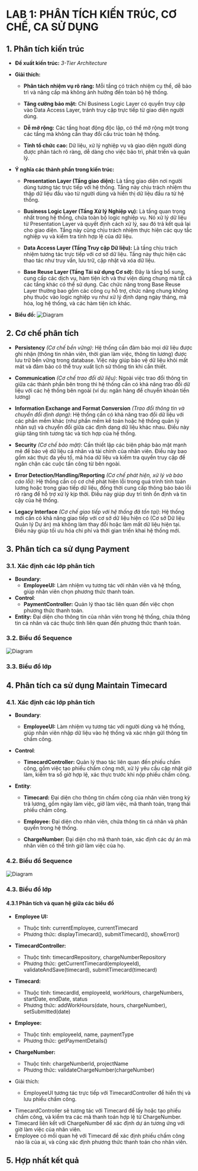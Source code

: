 # LAB 1: PHÂN TÍCH KIẾN TRÚC, CƠ CHẾ, CA SỬ DỤNG
## 1. Phân tích kiến trúc
- **Đề xuất kiến trúc:**  *3-Tier Architecture* 

- **Giải thích:**
  + **Phân tách nhiệm vụ rõ ràng:** Mỗi tầng có trách nhiệm cụ thể, dễ bảo trì và nâng cấp mà không ảnh hưởng đến toàn bộ hệ thống.
  
  + **Tăng cường bảo mật:** Chỉ Business Logic Layer có quyền truy cập vào Data Access Layer, tránh truy cập trực tiếp từ giao diện người dùng.
  
  + **Dễ mở rộng:** Các tầng hoạt động độc lập, có thể mở rộng một trong các tầng mà không cần thay đổi cấu trúc toàn hệ thống.

  + **Tính tổ chức cao:** Dữ liệu, xử lý nghiệp vụ và giao diện người dùng được phân tách rõ ràng, dễ dàng cho việc bảo trì, phát triển và quản lý.
 
- **Ý nghĩa các thành phần trong kiến trúc:**
  +  **Presentation Layer (Tầng giao diện):** Là tầng giao diện nơi người dùng tương tác trực tiếp với hệ thống. Tầng này chịu trách nhiệm thu thập dữ liệu đầu vào từ người dùng và hiển thị dữ liệu đầu ra từ hệ thống.
 
  +  **Business Logic Layer (Tầng Xử lý Nghiệp vụ):** Là tầng quan trọng nhất trong hệ thống, chứa toàn bộ logic nghiệp vụ. Nó xử lý dữ liệu từ Presentation Layer và quyết định cách xử lý, sau đó trả kết quả lại cho giao diện. Tầng này cũng chịu trách nhiệm thực hiện các quy tắc nghiệp vụ và kiểm tra tính hợp lệ của dữ liệu.
 
  +  **Data Access Layer (Tầng Truy cập Dữ liệu):** Là tầng chịu trách nhiệm tương tác trực tiếp với cơ sở dữ liệu. Tầng này thực hiện các thao tác như truy vấn, lưu trữ, cập nhật và xóa dữ liệu.
    
  +  **Base Reuse Layer (Tầng Tái sử dụng Cơ sở):** Đây là tầng bổ sung, cung cấp các dịch vụ, hàm tiện ích và thư viện dùng chung mà tất cả các tầng khác có thể sử dụng. Các chức năng trong Base Reuse Layer thường bao gồm các công cụ hỗ trợ, chức năng chung không phụ thuộc vào logic nghiệp vụ như xử lý định dạng ngày tháng, mã hóa, log hệ thống, và các hàm tiện ích khác.
 
- **Biểu đồ:**
  ![Diagram](https://www.planttext.com/api/plantuml/png/T991IWCn58RtESMZ-rwW2sbhqOe5YzQ5I1Sn3Mrep6ZoKXp4bGiN7i035144SJz1kkX9SWAlO3ArT5BhB8OX-Ru__mlpxHPDWrIZlPQ4cAbGe3F32GgK7FeqrvcKqD9i8f0pj9gJ6ygcTCoXrjVSS8KKHQQWHtEkQt1F83oNvqV3rST-fZ16S3qa3sJZjgqHYXi3lMmis9PznlLCC9uQ7OeKMeoLKe9tMYU_fqNcYfejinrMu9JRyDvgYK8ApE70AXQ7CAKNoqEzlfUKXmOSUlSXOEJT9qZXtPCb2L0Qw-O1lrY-Ms2-UBDm5qoGoo-osI_fM3mba_HoUmMkvmhqGDiSPhvuLQIoNiqRQ5_C_ukgDDp1fVtI-OzziK2ujK7QCNcyj0PqGywZ0fnuzmpJYa1sNFQVGbtlNW2rTtFIv6eKVyaV0000__y30000)
## 2. Cơ chế phân tích
- **Persistency** _(Cơ chế bền vững)_: Hệ thống cần đảm bảo mọi dữ liệu được ghi nhận (thông tin nhân viên, thời gian làm việc, thông tin lương) được lưu trữ bền vững trong database. Việc này giúp bảo vệ dữ liệu khỏi mất mát và đảm bảo có thể truy xuất lịch sử thông tin khi cần thiết.
  
- **Communication** _(Cơ chế trao đổi dữ liệu)_: Ngoài việc trao đổi thông tin giữa các thành phần bên trong thì hệ thống cần có khả năng trao đổi dữ liệu với các hệ thống bên ngoài (ví dụ: ngân hàng để chuyển khoản tiền lương)

- **Information Exchange and Format Conversion** _(Trao đổi thông tin và chuyển đổi định dạng)_: Hệ thống cần có khả năng trao đổi dữ liệu với các phần mềm khác (như phần mềm kế toán hoặc hệ thống quản lý nhân sự) và chuyển đổi giữa các định dạng dữ liệu khác nhau. Điều này giúp tăng tính tương tác và tích hợp của hệ thống.

- **Security** _(Cơ chế bảo mật)_: Cần thiết lập các biện pháp bảo mật mạnh mẽ để bảo vệ dữ liệu cá nhân và tài chính của nhân viên. Điều này bao gồm xác thực đa yếu tố, mã hóa dữ liệu và kiểm tra quyền truy cập để ngăn chặn các cuộc tấn công từ bên ngoài.

- **Error Detection/Handling/Reporting** _(Cơ chế phát hiện, xử lý và báo cáo lỗi)_: Hệ thống cần có cơ chế phát hiện lỗi trong quá trình tính toán lương hoặc trong giao tiếp dữ liệu, đồng thời cung cấp thông báo báo lỗi rõ ràng để hỗ trợ xử lý kịp thời. Điều này giúp duy trì tính ổn định và tin cậy của hệ thống.

- **Legacy Interface** _(Cơ chế giao tiếp với hệ thống đã tồn tại)_: Hệ thống mới cần có khả năng giao tiếp với cơ sở dữ liệu hiện có (Cơ sở Dữ liệu Quản lý Dự án) mà không làm thay đổi hoặc làm mất dữ liệu hiện tại. Điều này giúp tối ưu hóa chi phí và thời gian triển khai hệ thống mới.

## 3. Phân tích ca sử dụng Payment
### 3.1. Xác định các lớp phân tích
- **Boundary**:
  + **EmployeeUI:** Làm nhiệm vụ tương tác với nhân viên và hệ thống, giúp nhân viên chọn phương thức thanh toán.
- **Control**:
  + **PaymentController:** Quản lý thao tác liên quan đến việc chọn phương thức thanh toán.
- **Entity:** Đại diện cho thông tin của nhân viên trong hệ thống, chứa thông tin cá nhân và các thuộc tính liên quan đến phương thức thanh toán.
    
### 3.2. Biểu đồ Sequence
![Diagram](https://www.planttext.com/api/plantuml/png/X98_IWGn5CRxdE9Tm0i88mk3_v05GImiOoRi138l8PjHfhQm40jF8AE5kB1WORLJM4Js7Zc1L_15TtMdcMqIyl9-x_loaQ_kOpJrtFcwqemBRnpiLrQRHahWKv2CNPeQ2-wQl_hvSRgf5HC6lJCQJdbJIVJvxr5Bb-wjO5HJlkdFgonZMGPdKalXroICfIzD0GVQN4EMCIPXPuyKO1V6iNk4YU862XMxMmHHnkuUmPRBjsMB4_1qVXMqSIp1cz0Y8v1mAmY_2BCQH5oyq1fQCOWn8eWZYmIUaDfD1TvnwWdlYL08M8OdX2iLPglsjSsZr8u_K--sA_q_Bz_-cXHN7XTpI-gq-Kq_0rpASIE8mzZDrM3_vqDuNgNRIwAdFMXq9B58t-WR003__mC0)
### 3.3. Biểu đồ lớp
## 4. Phân tích ca sử dụng Maintain Timecard
### 4.1. Xác định các lớp phân tích
- **Boundary**:
  + **EmployeeUI:** Làm nhiệm vụ tương tác với người dùng và hệ thống, giúp nhân viên nhập dữ liệu vào hệ thống và xác nhận gửi thông tin chấm công.
  
- **Control**:
  + **TimecardController:** Quản lý thao tác liên quan đến phiếu chấm công, gồm việc tạo phiếu chấm công mới, xử lý yêu cầu cập nhật giờ làm, kiểm tra số giờ hợp lệ, xác thực trước khi nộp phiếu chấm công.
    
- **Entity**:
  + **Timecard:** Đại diện cho thông tin chấm công của nhân viên trong kỳ trả lương, gồm ngày làm việc, giờ làm việc, mã thanh toán, trạng thái phiếu chấm công.
 
  + **Employee:** Đại diện cho nhân viên, chứa thông tin cá nhân và phân quyền trong hệ thống.
 
  + **ChargeNumber:** Đại diện cho mã thanh toán, xác định các dự án mà nhân viên có thể tính giờ làm việc của họ.

### 4.2. Biểu đồ Sequence
![Diagram](https://www.planttext.com/api/plantuml/png/V9FFIWCn4CRlUOfv0Lz0M2ai_aFRanuyfjcm2MoI9SrMUlRWGNm03yKM4K4eU124tKCF2xv7di1NCCdQTjLj3tkOcUytcVc6_QgMlP71sXGYGvWOfU5Gv9cQK0fu11IXeIfaWlLadRyyzPM28wAaqIg32ouemJg9cpYZsWiCGLGQRYRhUiYkaZ73EgM3GWmREP48HH7qCPV6VHleA5FN44K8KTWxSC_2FlHjzGWfnmeIRgjR2PBPSf63ORQQSb-HaDKp0MDV9iX13ZN4eLVrQm74bYy5v8pRSkaY1pyB8FMxJ84r3OqjvnmXXtZGSMSkVoF0QDp9jPJdBZi1fcpvGK8VjOiWSeqaM38OrNF2GDHFRXaV6rNFPT2kbZ_nayYmwzqknhivQ7n97J9jE-BztDZve_hJ0CRrx3_PzlBOLWlU8Tbu4OV6uJgcsuKmfQqUykvp_9epTYlVksDlbMyvT03Q5_fywxu-GZqg4_ydV0C00F__0m00)

### 4.3. Biểu đồ lớp
#### 4.3.1 Phân tích và quan hệ giữa các biểu đồ
- **Employee UI:**
  + Thuộc tính: currentEmployee, currentTimecard
  + Phương thức: displayTimecard(), submitTimecard(), showError()

- **TimecardController:**
  + Thuộc tính: timecardRepository, chargeNumberRepository
  + Phương thức: getCurrentTimecard(employeeId), validateAndSave(timecard), submitTimecard(timecard)
 
- **Timecard:**
  + Thuộc tính: timecardId, employeeId, workHours, chargeNumbers, startDate, endDate, status
  + Phương thức: addWorkHours(date, hours, chargeNumber), setSubmitted(date)

- **Employee:**
  + Thuộc tính: employeeId, name, paymentType
  + Phương thức: getPaymentDetails()
 
- **ChargeNumber:**
  + Thuộc tính: chargeNumberId, projectName
  + Phương thức: validateChargeNumber(chargeNumber)
 - Giải thích:
   + EmployeeUI tương tác trực tiếp với TimecardController để hiển thị và lưu phiếu chấm công.
+ TimecardController sẽ tương tác với Timecard để lấy hoặc tạo phiếu chấm công, và kiểm tra các mã thanh toán hợp lệ từ ChargeNumber.
+ Timecard liên kết với ChargeNumber để xác định dự án tương ứng với giờ làm việc của nhân viên.
+ Employee có mối quan hệ với Timecard để xác định phiếu chấm công nào là của ai, và cũng xác định phương thức thanh toán cho nhân viên.


## 5. Hợp nhất kết quả
